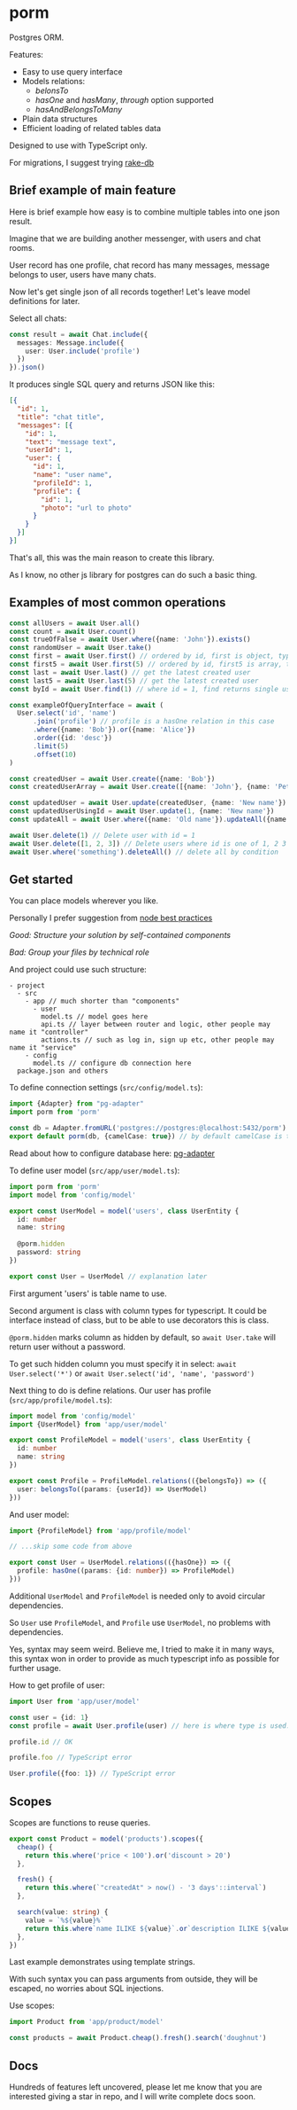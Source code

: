 # porm

Postgres ORM.

Features:

- Easy to use query interface
- Models relations:
  * *belonsTo*
  * *hasOne* and *hasMany*, *through* option supported
  * *hasAndBelongsToMany*
- Plain data structures
- Efficient loading of related tables data

Designed to use with TypeScript only.

For migrations, I suggest trying [rake-db](https://www.npmjs.com/package/rake-db)

## Brief example of main feature

Here is brief example how easy is to combine multiple tables into one json result.

Imagine that we are building another messenger, with users and chat rooms.

User record has one profile, chat record has many messages, message belongs to user, users have many chats.

Now let's get single json of all records together! Let's leave model definitions for later.

Select all chats:

```ts
const result = await Chat.include({
  messages: Message.include({
    user: User.include('profile')
  })
}).json()
```

It produces single SQL query and returns JSON like this:

```json
[{
  "id": 1,
  "title": "chat title",
  "messages": [{
    "id": 1,
    "text": "message text",
    "userId": 1,
    "user": {
      "id": 1,
      "name": "user name",
      "profileId": 1,
      "profile": {
        "id": 1,
        "photo": "url to photo"
      }
    }
  }]
}]
```

That's all, this was the main reason to create this library.

As I know, no other js library for postgres can do such a basic thing.

## Examples of most common operations

```ts
const allUsers = await User.all()
const count = await User.count()
const trueOfFalse = await User.where({name: 'John'}).exists()
const randomUser = await User.take()
const first = await User.first() // ordered by id, first is object, typescript know it's type
const first5 = await User.first(5) // ordered by id, first5 is array, typescript is aware of types too
const last = await User.last() // get the latest created user
const last5 = await User.last(5) // get the latest created user
const byId = await User.find(1) // where id = 1, find returns single user object

const exampleOfQueryInterface = await (
  User.select('id', 'name')
      .join('profile') // profile is a hasOne relation in this case
      .where({name: 'Bob'}).or({name: 'Alice'})
      .order({id: 'desc'})
      .limit(5)
      .offset(10)
)

const createdUser = await User.create({name: 'Bob'})
const createdUserArray = await User.create([{name: 'John'}, {name: 'Peter'}])

const updatedUser = await User.update(createdUser, {name: 'New name'})
const updatedUserUsingId = await User.update(1, {name: 'New name'})
const updateAll = await User.where({name: 'Old name'}).updateAll({name: 'New name'})

await User.delete(1) // Delete user with id = 1
await User.delete([1, 2, 3]) // Delete users where id is one of 1, 2 3
await User.where('something').deleteAll() // delete all by condition
```

## Get started

You can place models wherever you like.

Personally I prefer suggestion from [node best practices](https://github.com/goldbergyoni/nodebestpractices/blob/master/sections/projectstructre/breakintcomponents.md)

*Good: Structure your solution by self-contained components*

*Bad: Group your files by technical role*

And project could use such structure:

```
- project
  - src
    - app // much shorter than "components"
      - user
        model.ts // model goes here
        api.ts // layer between router and logic, other people may name it "controller"
        actions.ts // such as log in, sign up etc, other people may name it "service"
    - config
      model.ts // configure db connection here
  package.json and others
```

To define connection settings (`src/config/model.ts`):

```ts
import {Adapter} from "pg-adapter"
import porm from 'porm'

const db = Adapter.fromURL('postgres://postgres:@localhost:5432/porm')
export default porm(db, {camelCase: true}) // by default camelCase is turned on, you can switch it off here
```

Read about how to configure database here: [pg-adapter](https://www.npmjs.com/package/pg-adapter)

To define user model (`src/app/user/model.ts`):

```ts
import porm from 'porm'
import model from 'config/model'

export const UserModel = model('users', class UserEntity {
  id: number
  name: string
  
  @porm.hidden
  password: string
})

export const User = UserModel // explanation later
```

First argument 'users' is table name to use.

Second argument is class with column types for typescript.
It could be interface instead of class, but to be able to use decorators this is class.

`@porm.hidden` marks column as hidden by default, so `await User.take` will return user without a password.

To get such hidden column you must specify it in select:
`await User.select('*')` or `await User.select('id', 'name', 'password')`

Next thing to do is define relations. Our user has profile (`src/app/profile/model.ts`):

```ts
import model from 'config/model'
import {UserModel} from 'app/user/model'

export const ProfileModel = model('users', class UserEntity {
  id: number
  name: string
})

export const Profile = ProfileModel.relations(({belongsTo}) => ({
  user: belongsTo((params: {userId}) => UserModel)
}))
```

And user model:

```ts
import {ProfileModel} from 'app/profile/model'

// ...skip some code from above

export const User = UserModel.relations(({hasOne}) => ({
  profile: hasOne((params: {id: number}) => ProfileModel)
}))
```

Additional `UserModel` and `ProfileModel` is needed only to avoid circular dependencies.

So `User` use `ProfileModel`, and `Profile` use `UserModel`, no problems with dependencies.

Yes, syntax may seem weird.
Believe me, I tried to make it in many ways, this syntax won in order to provide as much typescript info as possible for further usage.

How to get profile of user:

```ts
import User from 'app/user/model'

const user = {id: 1}
const profile = await User.profile(user) // here is where type is used: (params: {id: number}) => ProfileModel

profile.id // OK

profile.foo // TypeScript error

User.profile({foo: 1}) // TypeScript error
```

## Scopes

Scopes are functions to reuse queries.

```ts
export const Product = model('products').scopes({
  cheap() {
    return this.where('price < 100').or('discount > 20')
  },

  fresh() {
    return this.where(`"createdAt" > now() - '3 days'::interval`)
  },

  search(value: string) {
    value = `%${value}%`
    return this.where`name ILIKE ${value}`.or`description ILIKE ${value}`
  },
})
```

Last example demonstrates using template strings.

With such syntax you can pass arguments from outside, they will be escaped, no worries about SQL injections.

Use scopes:

```ts
import Product from 'app/product/model'

const products = await Product.cheap().fresh().search('doughnut')
```

## Docs

Hundreds of features left uncovered, please let me know that you are interested giving a star in repo, and I will write complete docs soon.

